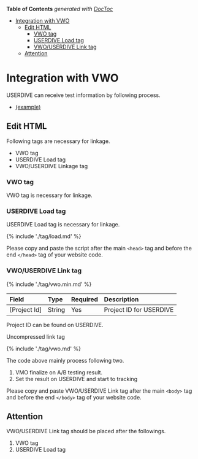 <!-- START doctoc generated TOC please keep comment here to allow auto update -->
<!-- DON'T EDIT THIS SECTION, INSTEAD RE-RUN doctoc TO UPDATE -->
**Table of Contents**  *generated with [DocToc](https://github.com/thlorenz/doctoc)*

- [Integration with VWO](#integration-with-vwo)
  - [Edit HTML](#edit-html)
    - [VWO tag](#vwo-tag)
    - [USERDIVE Load tag](#userdive-load-tag)
    - [VWO/USERDIVE Link tag](#vwouserdive-link-tag)
  - [Attention](#attention)

<!-- END doctoc generated TOC please keep comment here to allow auto update -->

# Integration with VWO

USERDIVE can receive test information by following process.

- [(example)](https://uncovertruth.github.io/examples/integration/vwo.html)

## Edit HTML

Following tags are necessary for linkage.

- VWO tag
- USERDIVE Load tag
- VWO/USERDIVE Linkage tag

### VWO tag

VWO tag is necessary for linkage.

### USERDIVE Load tag

USERDIVE Load tag is necessary for linkage.

{% include './tag/load.md' %}

Please copy and paste the script after the main `<head>` tag and before the end `</head>` tag of your website code.

### VWO/USERDIVE Link tag

{% include './tag/vwo.min.md' %}

| Field        | Type   | Required | Description             |
|:-------------|:-------|:---------|:------------------------|
| [Project Id] | String | Yes      | Project ID for USERDIVE |

Project ID can be found on USERDIVE.

Uncompressed link tag

{% include './tag/vwo.md' %}

The code above mainly process following two.

1. VMO finalize on A/B testing result.
2. Set the result on USERDIVE and start to tracking

Please copy and paste VWO/USERDIVE Link tag after the main `<body>` tag and before the end `</body>` tag of your website code.

## Attention

VWO/USERDIVE Link tag should be placed after the followings.

1. VWO tag
2. USERDIVE Load tag
